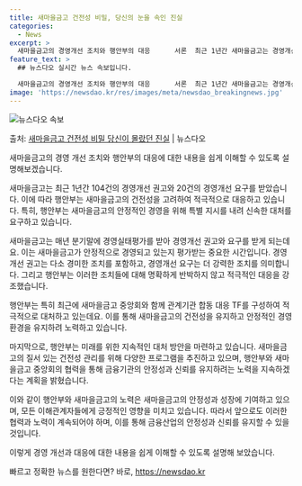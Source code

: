 ```yaml
---
title: 새마을금고 건전성 비밀, 당신의 눈을 속인 진실
categories:
  - News
excerpt: >
  새마을금고의 경영개선 조치와 행안부의 대응      서론  최근 1년간 새마을금고는 경영개선 권고 104건과…
feature_text: >
  ## 뉴스다오 실시간 뉴스 속보입니다.

  새마을금고의 경영개선 조치와 행안부의 대응      서론  최근 1년간 새마을금고는 경영개선 권고 104건과…
image: 'https://newsdao.kr/res/images/meta/newsdao_breakingnews.jpg'
---
```


![뉴스다오 속보](https://newsdao.kr/res/images/meta/newsdao_breakingnews.jpg)

<p>출처: <a href="https://newsdao.kr/4205" rel="dofollow">새마을금고 건전성 비밀 당신이 몰랐던 진실</a> | 뉴스다오</p>

새마을금고의 경영 개선 조치와 행안부의 대응에 대한 내용을 쉽게 이해할 수 있도록 설명해보겠습니다.

새마을금고는 최근 1년간 104건의 경영개선 권고와 20건의 경영개선 요구를 받았습니다. 이에 따라 행안부는 새마을금고의 건전성을 고려하여 적극적으로 대응하고 있습니다. 특히, 행안부는 새마을금고의 안정적인 경영을 위해 특별 지시를 내려 신속한 대처를 요구하고 있습니다.

새마을금고는 매년 분기말에 경영실태평가를 받아 경영개선 권고와 요구를 받게 되는데요. 이는 새마을금고가 안정적으로 경영되고 있는지 평가받는 중요한 시간입니다. 경영개선 권고는 다소 경미한 조치를 포함하고, 경영개선 요구는 더 강력한 조치를 의미합니다. 그리고 행안부는 이러한 조치들에 대해 명확하게 반박하지 않고 적극적인 대응을 강조했습니다.

행안부는 특히 최근에 새마을금고 중앙회와 함께 관계기관 합동 대응 TF를 구성하여 적극적으로 대처하고 있는데요. 이를 통해 새마을금고의 건전성을 유지하고 안정적인 경영환경을 유지하려 노력하고 있습니다.

마지막으로, 행안부는 미래를 위한 지속적인 대처 방안을 마련하고 있습니다. 새마을금고의 질서 있는 건전성 관리를 위해 다양한 프로그램을 추진하고 있으며, 행안부와 새마을금고 중앙회의 협력을 통해 금융기관의 안정성과 신뢰를 유지하려는 노력을 지속하겠다는 계획을 밝혔습니다.

이와 같이 행안부와 새마을금고의 노력은 새마을금고의 안정성과 성장에 기여하고 있으며, 모든 이해관계자들에게 긍정적인 영향을 미치고 있습니다. 따라서 앞으로도 이러한 협력과 노력이 계속되어야 하며, 이를 통해 금융산업의 안정성과 신뢰를 유지할 수 있을 것입니다.

이렇게 경영 개선과 대응에 대한 내용을 쉽게 이해할 수 있도록 설명해 보았습니다. 

빠르고 정확한 뉴스를 원한다면? 바로, <a href="https://newsdao.kr" rel="dofollow">https://newsdao.kr</a>


